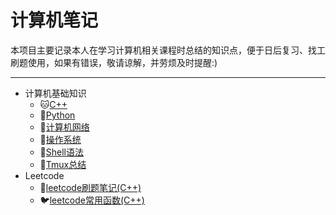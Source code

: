 # 计算机笔记

本项目主要记录本人在学习计算机相关课程时总结的知识点，便于日后复习、找工刷题使用，如果有错误，敬请谅解，并劳烦及时提醒:)

---

* 计算机基础知识
  * :cat:[C++](https://github.com/Kexin-Tang/cppPrimerPlus-cookbook)
  * :snake:[Python](https://github.com/Kexin-Tang/Python-cookbook)
  * :tiger:[计算机网络](https://github.com/Kexin-Tang/CS_Notes/blob/main/network.md)
  * :koala:[操作系统](https://github.com/Kexin-Tang/CS_Notes/blob/main/OS.md)
  * :pig:[Shell语法](https://github.com/Kexin-Tang/CS-Zoo/blob/main/Shell.md)
  * :elephant:[Tmux总结](https://github.com/Kexin-Tang/CS-Zoo/blob/main/tmux.md)
* Leetcode
  * :dog:[leetcode刷题笔记(C++)](https://github.com/Kexin-Tang/CS_Notes/tree/main/LeetCode)
  * :bird:[leetcode常用函数(C++)](https://github.com/Kexin-Tang/CS_Notes/blob/main/leetcode_normal_functions.md)
